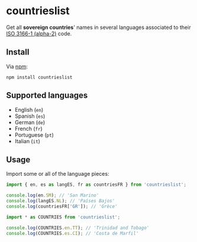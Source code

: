 # countrieslist

Get all **sovereign countries**' names in several languages associated to their [ISO 3166-1 (alpha-2)](https://en.wikipedia.org/wiki/ISO_3166-1_alpha-2) code.

## Install

Via [npm](npmjs.org):

```shell
npm install countrieslist
```

## Supported languages

* English (`en`)
* Spanish (`es`)
* German (`de`)
* French (`fr`)
* Portuguese (`pt`)
* Italian (`it`)

## Usage

Import some or all of the language pieces:

```javascript
import { en, es as langES, fr as countriesFR } from 'countrieslist';

console.log(en.SM); // 'San Marino'
console.log(langES.NL); // 'Países Bajos'
console.log(countriesFR['GR']); // 'Grèce'
```
```javascript
import * as COUNTRIES from 'countrieslist';

console.log(COUNTRIES.en.TT); // 'Trinidad and Tobago'
console.log(COUNTRIES.es.CI); // 'Costa de Marfil'
```
